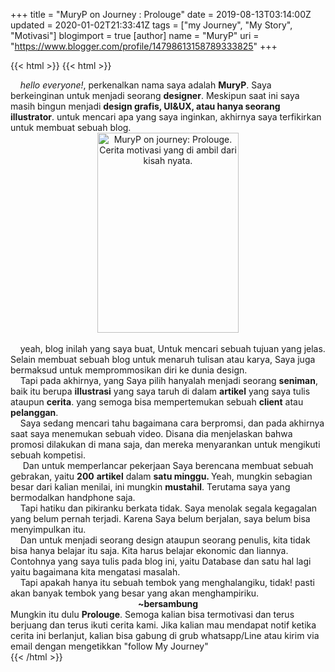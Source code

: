 +++
title = "MuryP on Journey : Prolouge"
date = 2019-08-13T03:14:00Z
updated = 2020-01-02T21:33:41Z
tags = ["my Journey", "My Story", "Motivasi"]
blogimport = true 
[author]
	name = "MuryP"
	uri = "https://www.blogger.com/profile/14798613158789333825"
+++

{{< html >}}
{{< html >}}
<div class="separator" style="clear: both; text-align: center;"></div>&nbsp; &nbsp; <i>hello everyone!</i>, perkenalkan nama saya adalah <b>MuryP</b>. Saya berkeinginan untuk menjadi seorang <b>designer</b>. Meskipun saat ini saya masih bingun menjadi <b>design grafis, UI&amp;UX, atau hanya seorang illustrator</b>. untuk mencari apa yang saya inginkan, akhirnya saya terfikirkan untuk membuat sebuah blog.<br /><div class="separator" style="clear: both; text-align: center;"></div><div class="separator" style="clear: both; text-align: center;"><a href="https://1.bp.blogspot.com/-i-D5R6E_oxs/XVKOrIRpxDI/AAAAAAAAEaY/HDB7Bel98780_MEQ4bQ5PrY1KDu07Ia2ACEwYBhgL/s1600/1565097803453-compressor%2B%25281%2529.jpg" imageanchor="1" style="margin-left: 1em; margin-right: 1em;"><img alt="MuryP on journey: Prolouge. Cerita motivasi yang di ambil dari kisah nyata." border="0" data-original-height="1414" data-original-width="1000" height="320" src="https://1.bp.blogspot.com/-i-D5R6E_oxs/XVKOrIRpxDI/AAAAAAAAEaY/HDB7Bel98780_MEQ4bQ5PrY1KDu07Ia2ACEwYBhgL/s320/1565097803453-compressor%2B%25281%2529.jpg" title="MuryP on journey" width="226" /></a></div><br />&nbsp; &nbsp; yeah, blog inilah yang saya buat, Untuk mencari sebuah tujuan yang jelas. Selain membuat sebuah blog untuk menaruh tulisan atau karya, Saya juga bermaksud untuk memprommosikan diri ke dunia design.<br />&nbsp; &nbsp; Tapi pada akhirnya, yang Saya pilih hanyalah menjadi seorang <b>seniman</b>, baik itu berupa <b>illustrasi</b> yang saya taruh di dalam <b>artikel</b> yang saya tulis ataupun <b>cerita</b>. yang semoga bisa mempertemukan sebuah <b>client</b> atau <b>pelanggan</b>.<br />&nbsp; &nbsp; Saya sedang mencari tahu bagaimana cara berpromsi, dan pada akhirnya saat saya menemukan sebuah video. Disana dia menjelaskan bahwa promosi dilakukan di mana saja, dan mereka menyarankan untuk mengikuti sebuah kompetisi.<br />&nbsp; &nbsp; &nbsp;Dan untuk memperlancar pekerjaan Saya berencana membuat sebuah gebrakan, yaitu <b>200</b> <b>artikel</b> dalam <b>satu minggu. </b>Yeah, mungkin sebagian besar dari kalian menilai, ini mungkin <b>mustahil</b>. Terutama saya yang bermodalkan handphone saja.<br />&nbsp; &nbsp; Tapi hatiku dan pikiranku berkata tidak. Saya menolak segala kegagalan yang belum pernah terjadi. Karena Saya belum berjalan, saya belum bisa menyimpulkan itu.<br />&nbsp; &nbsp; Dan untuk menjadi seorang design ataupun seorang penulis, kita tidak bisa hanya belajar itu saja. Kita harus belajar ekonomic dan liannya. Contohnya yang saya tulis pada blog ini, yaitu Database dan satu hal lagi yaitu bagaimana kita mengatasi masalah.<br />&nbsp; &nbsp; Tapi apakah hanya itu sebuah tembok yang menghalangiku, tidak! pasti akan banyak tembok yang besar yang akan menghampiriku.<br /><div style="text-align: center;"><b>~bersambung</b></div><div style="text-align: left;">Mungkin itu dulu <b>Prolouge</b>. Semoga kalian bisa termotivasi dan terus berjuang dan terus ikuti cerita kami. Jika kalian mau mendapat notif ketika cerita ini berlanjut, kalian bisa gabung di grub whatsapp/Line atau kirim via email dengan mengetikkan "follow My Journey"</div>
{{< /html >}}
